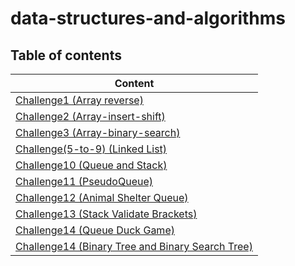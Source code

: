 # data-structures-and-algorithms

## Table of contents

| Content                                                            |
|--------------------------------------------------------------------|
| [Challenge1 (Array reverse)](CC1/README.md)                        |
| [Challenge2 (Array-insert-shift)](CC2/README.md)                   |
| [Challenge3 (Array-binary-search)](CC3/README.md)                  |
| [Challenge(5-to-9) (Linked List)](CC5/README.md)                   |
| [Challenge10 (Queue and Stack)](CC10/README.md)                    |
| [Challenge11 (PseudoQueue)](CC11/README.md)                        |
| [Challenge12 (Animal Shelter Queue)](CC12/README.md)               |
| [Challenge13 (Stack Validate Brackets)](CC13/README.md)            |
| [Challenge14 (Queue Duck Game)](CC14/README.md)                    |
| [Challenge14 (Binary Tree and Binary Search Tree)](CC14/README.md) |






